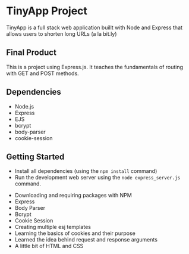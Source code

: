 # TinyApp Project

TinyApp is a full stack web application buillt with Node and Express that allows users to shorten long URLs (a la bit.ly)

## Final Product
This is a project using Express.js. It teaches the fundamentals of routing with GET and POST methods.

## Dependencies
- Node.js
- Express
- EJS
- bcrypt
- body-parser
- cookie-session

## Getting Started
- Install all dependencies (using the `npm install` command)
- Run the development web server using the `node express_server.js` command.

* Downloading and requiring packages with NPM
 * Express
 * Body Parser
 * Bcrypt
 * Cookie Session
* Creating multiple esj templates
* Learning the basics of cookies and their purpose
* Learned the idea behind request and response arguments
* A little bit of HTML and CSS